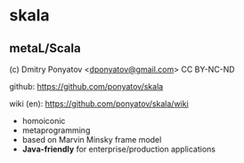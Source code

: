 # skala
## metaL/Scala

(c) Dmitry Ponyatov <<dponyatov@gmail.com>> CC BY-NC-ND

github: https://github.com/ponyatov/skala

wiki (en): https://github.com/ponyatov/skala/wiki

* homoiconic
* metaprogramming
* based on Marvin Minsky frame model
* **Java-friendly** for enterprise/production applications
